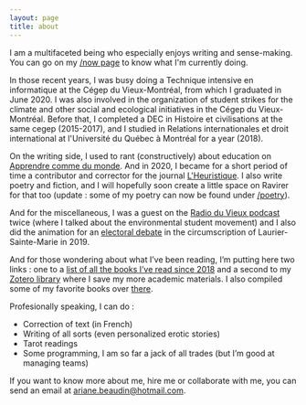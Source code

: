 ```yaml
---
layout: page
title: about
---
```


I am a multifaceted being who especially enjoys writing and sense-making. You can go on my [/now page](http://ravirer.com/now) to know what I'm currently doing. 

In those recent years, I was busy doing a Technique intensive en informatique at the Cégep du Vieux-Montréal, from which I graduated in June 2020. I was also involved in the organization of student strikes for the climate and other social and ecological initiatives in the Cégep du Vieux-Montréal. Before that, I completed a DEC in Histoire et civilisations at the same cegep (2015-2017), and I studied in Relations internationales et droit international at l'Université du Québec à Montréal for a year (2018).

On the writing side, I used to rant (constructively) about education on [Apprendre comme du monde](wwww.apprendrecommedumonde.wordpress.com/). And in 2020, I became for a short period of time a contributor and corrector for the journal  [L'Heuristique](http://lheuristique.ca/author.php?id=541). I also write poetry and fiction, and I will hopefully soon create a little space on Ravirer for that too (update : some of my poetry can now be found under [/poetry](http://ravirer.com/poetry)).

And for the miscellaneous, I was a guest on the  [Radio du Vieux podcast](https://www.youtube.com/channel/UCa9WT6fEy-qMmn9fk4SN0ww) twice (where I talked about the environmental student movement) and I also did the animation for an [electoral debate](https://www.youtube.com/watch?v=XA-CnDELIko) in the circumscription of Laurier-Sainte-Marie in 2019.


And for those wondering about what I’ve been reading, I’m putting here two links : one to a  [list of all the books I’ve read since 2018](https://1drv.ms/x/s!Al0exe4DLIOhyQ4pZh4k9G2kYwny?e=90qAbhhttps://1drv.ms/x/s!Al0exe4DLIOhyQ4pZh4k9G2kYwny?e=90qAbh) and a second to my [Zotero library](https://www.zotero.org/ariane.beaudin/library) where I save my more academic materials. I also compiled some of my favorite books over [there](http://ravirer.com/collections/reading_essentials/).

Profesionally speaking, I can do : 
* Correction of text (in French)
* Writing of all sorts (even personalized erotic stories) 
* Tarot readings 
* Some programming, I am so far a jack of all trades (but I’m good at managing teams)

If you want to know more about me, hire me or collaborate with me, you can send an email at ariane.beaudin@hotmail.com. 

